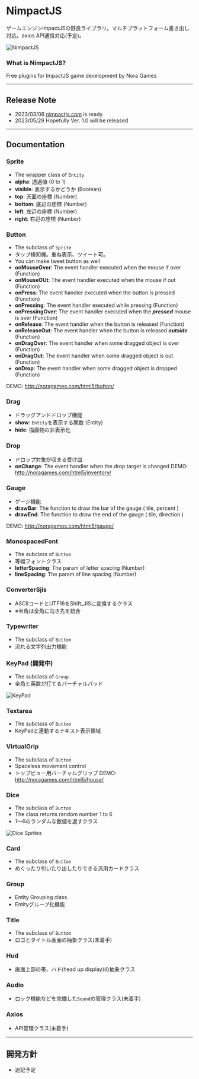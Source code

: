 # NimpactJS

ゲームエンジンImpactJSの野良ライブラリ。マルチプラットフォーム書き出し対応。axios API通信対応(予定)。

<img src="http://noragames.com/images/github/nimpactjs240x240.png" alt="NimpactJS" />

### What is NimpactJS?

Free plugins for ImpactJS game development by Nora Games

---

## Release Note
- 2023/03/06 <a href="http://nimpactjs.com">nimpactjs.com</a> is ready
- 2023/05/29 Hopefully Ver. 1.0 will be released

---

## Documentation

### Sprite
- The wrapper class of `Entity` 
- __alpha__: 透過値 (0 to 1)
- __visible__: 表示するかどうか (Boolean)
- __top__: 天面の座標 (Number)
- __bottom__: 底辺の座標 (Number)
- __left__: 左辺の座標 (Number)
- __right__: 右辺の座標 (Number)

### Button
- The subclass of `Sprite`
- タップ検知機。重ね表示、ツイート可。
- You can make tweet button as well
- __onMouseOver__: The event handler executed when the mouse if over (Function)
- __onMouseOUt__: The event handler executed when the mouse if out (Function)
- __onPress__: The event handler executed when the button is pressed (Function)
- __onPressing__: The event handler executed while pressing (Function)
- __onPressingOver__: The event handler executed when the __*pressed*__ mouse is over (Function)
- __onRelease__: The event handler when the button is released (Function)
- __onReleaseOut__: The event handler when the button is released __*outside*__ (Function)
- __onDragOver__: The event handler when some dragged object is over (Function)
- __onDragOut__: The event handler when some dragged object is out (Function)
- __onDrop__: The event handler when some dragged object is dropped (Function)

DEMO: http://noragames.com/html5/button/

### Drag
- ドラッグアンドドロップ機能
- __show__: `Entity`を表示する関数 (Entity)
- __hide__: 描画物の非表示化

### Drop
- ドロップ対象が収まる受け皿
- __onChange__: The event handler when the drop target is changed
DEMO: http://noragames.com/html5/inventory/

### Gauge
- ゲージ機能
- __drawBar__: The function to draw the bar of the gauge ( tile, percent )
- __drawEnd__: The function to draw the end of the gauge ( tile, direction )

DEMO: http://noragames.com/html5/gauge/

### MonospacedFont
- The subclass of `Button`
- 等幅フォントクラス
- __letterSpacing__: The param of letter spacing (Number)
- __lineSpacing__: The param of line spacing (Number)

### ConverterSjis
- ASCIIコードとUTF16をShift_JISに変換するクラス
- ※半角は全角に向き先を統合

### Typewriter
- The subclass of `Button`
- 流れる文字列出力機能

### KeyPad (開発中)
- The subclass of `Group`
- 全角と英数が打てるバーチャルパッド

<img src="http://noragames.com/images/github/keypad.gif" alt="KeyPad" />

### Textarea
- The subclass of `Button`
- KeyPadと連動するテキスト表示領域

### VirtualGrip
- The subclass of `Button`
- Spaceless movement control
- トップビュー用バーチャルグリップ
DEMO: http://noragames.com/html5/house/

### Dice
- The subclass of `Button`
- The class returns random number 1 to 6
- 1～6のランダムな数値を返すクラス
<img src="http://noragames.com/images/github/dice32x32.png" alt="Dice Sprites" />

### Card
- The subclass of `Button`
- めくったり引いたり出したりできる汎用カードクラス

### Group
- Entity Grouping class
- Entityグループ化機能

### Title
- The subclass of `Button`
- ロゴとタイトル画面の抽象クラス(未着手)

### Hud
- 画面上部の帯、ハド(head up display)の抽象クラス

### Audio
- ロック機能などを完備した`Sound`の管理クラス(未着手)

### Axios
- API管理クラス(未着手)
 
---

## 開発方針
- 追記予定
